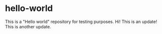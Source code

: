 # hello-world
This is a "Hello world" repository for testing purposes.
Hi! This is an update!
This is another update.
